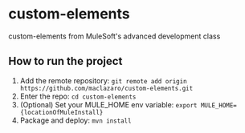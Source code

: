 # custom-elements
custom-elements from MuleSoft's advanced development class
## How to run the project
1. Add the remote repository: `git remote add origin
https://github.com/maclazaro/custom-elements.git`
2. Enter the repo: `cd custom-elements`
3. (Optional) Set your MULE_HOME env variable: `export
MULE_HOME={locationOfMuleInstall}`
4. Package and deploy: `mvn install`